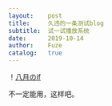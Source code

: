 ```yaml
---
layout:    post
title:     久违的一条测试blog
subtitle:  试一试播放系统
date:      2019-10-14
author:    Fuze
catalog:   true
---
```


！[八月のif](http://music.163.com/song?id=507116551&userid=80899584)

不一定能用，这样吧。
